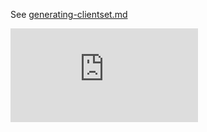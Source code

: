 See [generating-clientset.md](https://git.k8s.io/community/contributors/devel/sig-api-machinery/generating-clientset.md)

[![Analytics](https://kubernetes-site.appspot.com/UA-36037335-10/GitHub/staging/src/k8s.io/code-generator/client-gen/README.md?pixel)]()
